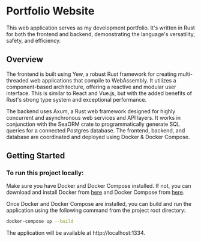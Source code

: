 # Portfolio Website

This web application serves as my development portfolio. It's written in Rust for both the frontend and backend, demonstrating the language's versatility, safety, and efficiency.

## Overview

The frontend is built using Yew, a robust Rust framework for creating multi-threaded web applications that compile to WebAssembly. It utilizes a component-based architecture, offering a reactive and modular user interface. This is similar to React and Vue.js, but with the added benefits of Rust's strong type system and exceptional performance.

The backend uses Axum, a Rust web framework designed for highly concurrent and asynchronous web services and API layers. It works in conjunction with the SeaORM crate to programmatically generate SQL queries for a connected Postgres database. The frontend, backend, and database are coordinated and deployed using Docker & Docker Compose.

## Getting Started

### To run this project locally:

Make sure you have Docker and Docker Compose installed. If not, you can download and install Docker from [here](https://docs.docker.com/get-docker/) and Docker Compose from [here](https://docs.docker.com/compose/install/).

Once Docker and Docker Compose are installed, you can build and run the application using the following command from the project root directory:

```zsh
docker-compose up --build
``` 

The application will be available at http://localhost:1334.